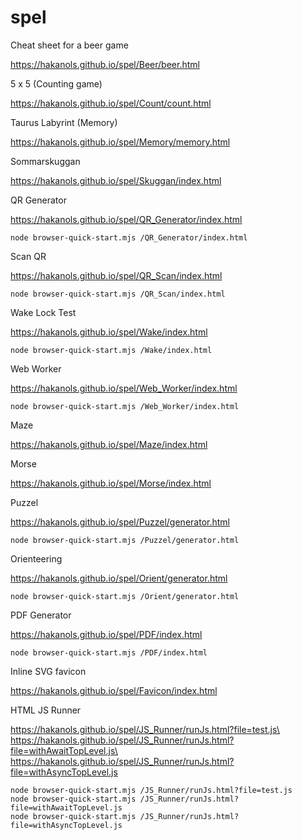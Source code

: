 # spel
Cheat sheet for a beer game

https://hakanols.github.io/spel/Beer/beer.html

5 x 5 (Counting game)

https://hakanols.github.io/spel/Count/count.html

Taurus Labyrint (Memory)

https://hakanols.github.io/spel/Memory/memory.html

Sommarskuggan

https://hakanols.github.io/spel/Skuggan/index.html

QR Generator

https://hakanols.github.io/spel/QR_Generator/index.html

    node browser-quick-start.mjs /QR_Generator/index.html

Scan QR

https://hakanols.github.io/spel/QR_Scan/index.html

    node browser-quick-start.mjs /QR_Scan/index.html

Wake Lock Test

https://hakanols.github.io/spel/Wake/index.html

    node browser-quick-start.mjs /Wake/index.html

Web Worker

https://hakanols.github.io/spel/Web_Worker/index.html

    node browser-quick-start.mjs /Web_Worker/index.html

Maze

https://hakanols.github.io/spel/Maze/index.html

Morse

https://hakanols.github.io/spel/Morse/index.html

Puzzel

https://hakanols.github.io/spel/Puzzel/generator.html

    node browser-quick-start.mjs /Puzzel/generator.html

Orienteering

https://hakanols.github.io/spel/Orient/generator.html

    node browser-quick-start.mjs /Orient/generator.html

PDF Generator

https://hakanols.github.io/spel/PDF/index.html

    node browser-quick-start.mjs /PDF/index.html

Inline SVG favicon

https://hakanols.github.io/spel/Favicon/index.html

HTML JS Runner

https://hakanols.github.io/spel/JS_Runner/runJs.html?file=test.js\
https://hakanols.github.io/spel/JS_Runner/runJs.html?file=withAwaitTopLevel.js\
https://hakanols.github.io/spel/JS_Runner/runJs.html?file=withAsyncTopLevel.js

    node browser-quick-start.mjs /JS_Runner/runJs.html?file=test.js
    node browser-quick-start.mjs /JS_Runner/runJs.html?file=withAwaitTopLevel.js
    node browser-quick-start.mjs /JS_Runner/runJs.html?file=withAsyncTopLevel.js